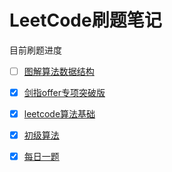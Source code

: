 # LeetCode刷题笔记

目前刷题进度

- [ ] [图解算法数据结构](图解算法与数据结构\README.md)
- [x] [剑指offer专项突破版](剑指Offer专项突击版\README.md)
- [x] [leetcode算法基础](leetcode算法基础\README.md)
- [x] [初级算法](初级算法\README.md)
- [x] [每日一题](每日一题\README.md)


